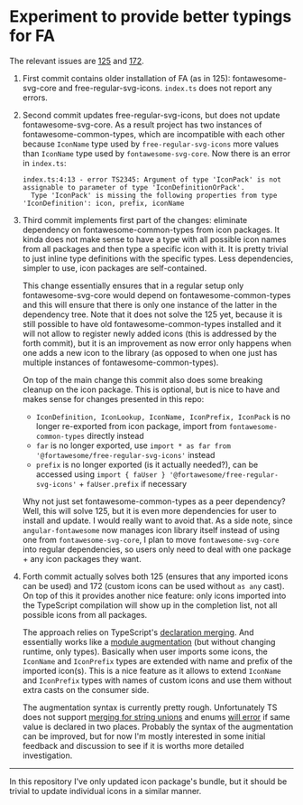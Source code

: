 # Experiment to provide better typings for FA

The relevant issues are [125](https://github.com/FortAwesome/angular-fontawesome/issues/125) and [172](https://github.com/FortAwesome/angular-fontawesome/issues/172).

1. First commit contains older installation of FA (as in 125): fontawesome-svg-core and free-regular-svg-icons. `index.ts` does not report any errors.
2. Second commit updates free-regular-svg-icons, but does not update fontawesome-svg-core. As a result project has two instances of fontawesome-common-types, which are incompatible with each other because `IconName` type used by `free-regular-svg-icons` more values than `IconName` type used by `fontawesome-svg-core`. Now there is an error in `index.ts`:

   ```
   index.ts:4:13 - error TS2345: Argument of type 'IconPack' is not assignable to parameter of type 'IconDefinitionOrPack'.
     Type 'IconPack' is missing the following properties from type 'IconDefinition': icon, prefix, iconName
   ```

3. Third commit implements first part of the changes: eliminate dependency on fontawesome-common-types from icon packages. It kinda does not make sense to have a type with all possible icon names from all packages and then type a specific icon with it. It is pretty trivial to just inline type definitions with the specific types. Less dependencies, simpler to use, icon packages are self-contained.

   This change essentially ensures that in a regular setup only fontawesome-svg-core would depend on fontawesome-common-types and this will ensure that there is only one instance of the latter in the dependency tree. Note that it does not solve the 125 yet, because it is still possible to have old fontawesome-common-types installed and it will not allow to register newly added icons (this is addressed by the forth commit), but it is an improvement as now error only happens when one adds a new icon to the library (as opposed to when one just has multiple instances of fontawesome-common-types).

   On top of the main change this commit also does some breaking cleanup on the icon package. This is optional, but is nice to have and makes sense for changes presented in this repo:

   - `IconDefinition, IconLookup, IconName, IconPrefix, IconPack` is no longer re-exported from icon package, import from `fontawesome-common-types` directly instead
   - `far` is no longer exported, use `import * as far from '@fortawesome/free-regular-svg-icons'` instead
   - `prefix` is no longer exported (is it actually needed?), can be accessed using `import { faUser } '@fortawesome/free-regular-svg-icons'` + `faUser.prefix` if necessary

   Why not just set fontawesome-common-types as a peer dependency? Well, this will solve 125, but it is even more dependencies for user to install and update. I would really want to avoid that. As a side note, since `angular-fontawesome` now manages icon library itself instead of using one from `fontawesome-svg-core`, I plan to move `fontawesome-svg-core` into regular dependencies, so users only need to deal with one package + any icon packages they want.

4. Forth commit actually solves both 125 (ensures that any imported icons can be used) and 172 (custom icons can be used without `as any` cast). On top of this it provides another nice feature: only icons imported into the TypeScript compilation will show up in the completion list, not all possible icons from all packages.

   The approach relies on TypeScript's [declaration merging](https://www.typescriptlang.org/docs/handbook/declaration-merging.html). And essentially works like a [module augmentation](https://www.typescriptlang.org/docs/handbook/declaration-merging.html#module-augmentation) (but without changing runtime, only types). Basically when user imports some icons, the `IconName` and `IconPrefix` types are extended with name and prefix of the imported icon(s). This is a nice feature as it allows to extend `IconName` and `IconPrefix` types with names of custom icons and use them without extra casts on the consumer side.

   The augmentation syntax is currently pretty rough. Unfortunately TS does not support [merging for string unions](https://github.com/Microsoft/TypeScript/issues/20366) and enums [will error](https://www.typescriptlang.org/play/index.html#code/CYUwxgNghgTiAEBbA9sArhBByRBPAtCuplvAN4BQ818IAdmovAJJjJ0ByUiClN-8AJZs6ARgA0QkQCYqNAL4VFFUJFgIiGbHkKotpPjXqMWIrj3JyBU9hJt0AzFfiL5QA) if same value is declared in two places. Probably the syntax of the augmentation can be improved, but for now I'm mostly interested in some initial feedback and discussion to see if it is worths more detailed investigation.

---

In this repository I've only updated icon package's bundle, but it should be trivial to update individual icons in a similar manner.
